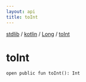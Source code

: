 ```yaml
---
layout: api
title: toInt
---
```

[stdlib](../../index.html) / [kotlin](../index.html) / [Long](index.html) / [toInt](toInt.html)

# toInt

```
open public fun toInt(): Int
```
